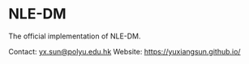 # NLE-DM
The official implementation of NLE-DM.


Contact: yx.sun@polyu.edu.hk
Website: https://yuxiangsun.github.io/

